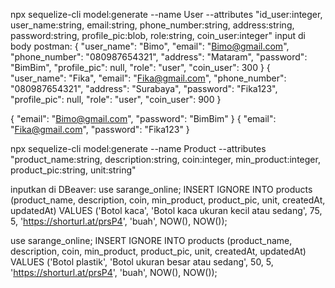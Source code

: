 npx sequelize-cli model:generate --name User --attributes "id_user:integer, user_name:string, email:string, phone_number:string, address:string, password:string, profile_pic:blob, role:string, coin_user:integer"
input di body postman:
{
"user_name": "Bimo",
"email": "Bimo@gmail.com",
"phone_number": "080987654321",
"address": "Mataram",
"password": "BimBim",
"profile_pic": null,
"role": "user",
"coin_user": 300
}
{
"user_name": "Fika",
"email": "Fika@gmail.com",
"phone_number": "080987654321",
"address": "Surabaya",
"password": "Fika123",
"profile_pic": null,
"role": "user",
"coin_user": 900
}

{
"email": "Bimo@gmail.com",
"password": "BimBim"
}
{
"email": "Fika@gmail.com",
"password": "Fika123"
}

npx sequelize-cli model:generate --name Product --attributes "product_name:string, description:string, coin:integer, min_product:integer, product_pic:string, unit:string"

inputkan di DBeaver:
use sarange_online;
INSERT IGNORE INTO products (product_name, description, coin, min_product, product_pic, unit, createdAt, updatedAt)
VALUES
('Botol kaca', 'Botol kaca ukuran kecil atau sedang', 75, 5, 'https://shorturl.at/prsP4', 'buah', NOW(), NOW());

use sarange_online;
INSERT IGNORE INTO products (product_name, description, coin, min_product, product_pic, unit, createdAt, updatedAt)
VALUES
('Botol plastik', 'Botol ukuran besar atau sedang', 50, 5, 'https://shorturl.at/prsP4', 'buah', NOW(), NOW());

